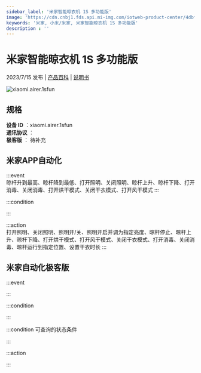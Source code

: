 ```yaml
---
sidebar_label: '米家智能晾衣机 1S 多功能版'
image: 'https://cdn.cnbj1.fds.api.mi-img.com/iotweb-product-center/4dbf7e91700311fc0deb2952f914bad1_1680077238347.png?GalaxyAccessKeyId=AKVGLQWBOVIRQ3XLEW&Expires=9223372036854775807&Signature=zo7n68zES6W5HntC31DJa8InaN8='
keywords: '米家, 小米/米家, 米家智能晾衣机 1S 多功能版'
description : ''
---
```

# 米家智能晾衣机 1S 多功能版

2023/7/15 发布 | [产品百科](https://home.mi.com/webapp/content/baike/product/index.html?model=xiaomi.airer.1sfun/) | [说明书](https://home.mi.com/views/introduction.html?model=xiaomi.airer.1sfun&region=cn)

![xiaomi.airer.1sfun](https://cdn.cnbj1.fds.api.mi-img.com/iotweb-product-center/4dbf7e91700311fc0deb2952f914bad1_1680077238347.png?GalaxyAccessKeyId=AKVGLQWBOVIRQ3XLEW&Expires=9223372036854775807&Signature=zo7n68zES6W5HntC31DJa8InaN8=)

## 规格  
> 
**设备 ID** ：xiaomi.airer.1sfun  
**通讯协议** ：  
**极客版**  ： 待补充 


## 米家APP自动化  

:::event  
晾杆升到最高、晾杆降到最低、打开照明、关闭照明、晾杆上升、晾杆下降、打开消毒、关闭消毒、打开烘干模式、关闭干衣模式、打开风干模式
:::

:::condition  

:::

:::action   
打开照明、关闭照明、照明开/关、照明开启并调为指定亮度、晾杆停止、晾杆上升、晾杆下降、打开烘干模式、打开风干模式、关闭干衣模式、打开消毒、关闭消毒、晾杆运行到指定位置、设置干衣时长
:::

## 米家自动化极客版  

:::event  

:::

:::condition  

:::

:::condition 可查询的状态条件  

:::

:::action  

:::

        
